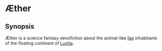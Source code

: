 # Æther
## Synopsis
Æther is a science fantasy xenofiction about the animal-like [fae](<./Fae.md>) inhabitants of the floating continent of [Luxtia](<./Locations/Luxtia.md>).
